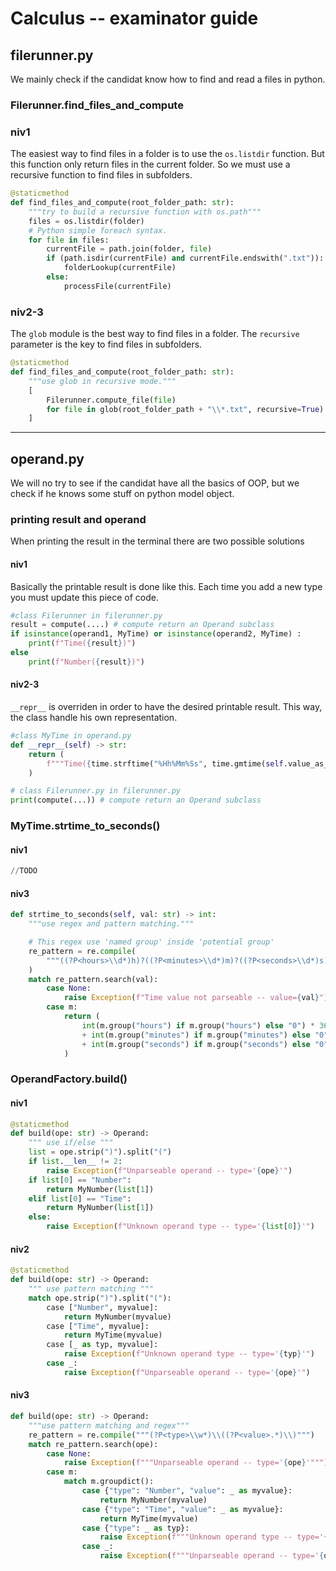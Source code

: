 # Calculus -- examinator guide

## filerunner.py
We mainly check if the candidat know how to find and read a files in python.

### Filerunner.find_files_and_compute
### niv1
The easiest way to find files in a folder is to use the `os.listdir` function. But this function only return files in the current folder. So we must use a recursive function to find files in subfolders.

``` python
@staticmethod
def find_files_and_compute(root_folder_path: str):
    """try to build a recursive function with os.path"""
	files = os.listdir(folder)
	# Python simple foreach syntax.
	for file in files:
		currentFile = path.join(folder, file)
		if (path.isdir(currentFile) and currentFile.endswith(".txt")):
			folderLookup(currentFile)
		else:
			processFile(currentFile)
```

### niv2-3
The `glob` module is the best way to find files in a folder.
The `recursive` parameter is the key to find files in subfolders.

``` python
@staticmethod
def find_files_and_compute(root_folder_path: str):
    """use glob in recursive mode."""
    [
        Filerunner.compute_file(file)
        for file in glob(root_folder_path + "\\*.txt", recursive=True)
    ]

```


---
## operand.py
We will no try to see if the candidat have all the basics of OOP, but we check if he knows some stuff on python model object.
 
### printing result and operand
When printing the result in the terminal there are two possible solutions
#### niv1
Basically the printable result is done like this. Each time you add a new type you must update this piece of code.
``` python
#class Filerunner in filerunner.py
result = compute(....) # compute return an Operand subclass
if isinstance(operand1, MyTime) or isinstance(operand2, MyTime) :
    print(f"Time({result})")
else 
    print(f"Number({result})")     
```

#### niv2-3
`__repr__` is overriden in order to have the desired printable result. This way, the class handle his own representation.
``` python
#class MyTime in operand.py
def __repr__(self) -> str:
    return (
        f"""Time({time.strftime("%Hh%Mm%Ss", time.gmtime(self.value_as_number))})"""
    )

# class Filerunner.py in filerunner.py
print(compute(...)) # compute return an Operand subclass
```

### MyTime.strtime_to_seconds()

#### niv1
``` python
//TODO
```

#### niv3
``` python
def strtime_to_seconds(self, val: str) -> int:
    """use regex and pattern matching."""

    # This regex use 'named group' inside 'potential group'
    re_pattern = re.compile(
        """((?P<hours>\\d*)h)?((?P<minutes>\\d*)m)?((?P<seconds>\\d*)s)?"""
    )
    match re_pattern.search(val):
        case None:
            raise Exception(f"Time value not parseable -- value={val}")
        case m:
            return (
                int(m.group("hours") if m.group("hours") else "0") * 3600
                + int(m.group("minutes") if m.group("minutes") else "0") * 60
                + int(m.group("seconds") if m.group("seconds") else "0")
            )

```


### OperandFactory.build()

#### niv1
``` python
@staticmethod
def build(ope: str) -> Operand:
    """ use if/else """
    list = ope.strip(")").split("(")
    if list.__len__ != 2:
        raise Exception(f"Unparseable operand -- type='{ope}'")
    if list[0] == "Number":
        return MyNumber(list[1])
    elif list[0] == "Time":
        return MyNumber(list[1])
    else:
        raise Exception(f"Unknown operand type -- type='{list[0]}'")
```

#### niv2
```python
@staticmethod
def build(ope: str) -> Operand:
    """ use pattern matching """
    match ope.strip(")").split("("):
        case ["Number", myvalue]:
            return MyNumber(myvalue)
        case ["Time", myvalue]:
            return MyTime(myvalue)
        case [_ as typ, myvalue]:
            raise Exception(f"Unknown operand type -- type='{typ}'")
        case _:
            raise Exception(f"Unparseable operand -- type='{ope}'")
```

#### niv3
``` python
def build(ope: str) -> Operand:
    """use pattern matching and regex"""
    re_pattern = re.compile("""(?P<type>\\w*)\\((?P<value>.*)\\)""")
    match re_pattern.search(ope):
        case None:
            raise Exception(f"""Unparseable operand -- type='{ope}'""")
        case m:
            match m.groupdict():
                case {"type": "Number", "value": _ as myvalue}:
                    return MyNumber(myvalue)
                case {"type": "Time", "value": _ as myvalue}:
                    return MyTime(myvalue)
                case {"type": _ as typ}:
                    raise Exception(f"""Unknown operand type -- type='{typ}'""")
                case _:
                    raise Exception(f"""Unparseable operand -- type='{ope}'""")
```